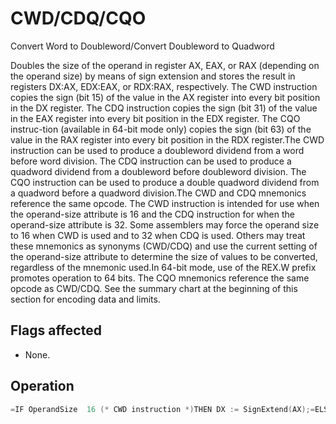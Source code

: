 # CWD/CDQ/CQO

Convert Word to Doubleword/Convert Doubleword to Quadword

Doubles the size of the operand in register AX, EAX, or RAX (depending on the operand size) by means of sign extension and stores the result in registers DX:AX, EDX:EAX, or RDX:RAX, respectively.
The CWD instruction copies the sign (bit 15) of the value in the AX register into every bit position in the DX register.
The CDQ instruction copies the sign (bit 31) of the value in the EAX register into every bit position in the EDX register.
The CQO instruc-tion (available in 64-bit mode only) copies the sign (bit 63) of the value in the RAX register into every bit position in the RDX register.The CWD instruction can be used to produce a doubleword dividend from a word before word division.
The CDQ instruction can be used to produce a quadword dividend from a doubleword before doubleword division.
The CQO instruction can be used to produce a double quadword dividend from a quadword before a quadword division.The CWD and CDQ mnemonics reference the same opcode.
The CWD instruction is intended for use when the operand-size attribute is 16 and the CDQ instruction for when the operand-size attribute is 32.
Some assemblers may force the operand size to 16 when CWD is used and to 32 when CDQ is used.
Others may treat these mnemonics as synonyms (CWD/CDQ) and use the current setting of the operand-size attribute to determine the size of values to be converted, regardless of the mnemonic used.In 64-bit mode, use of the REX.W prefix promotes operation to 64 bits.
The CQO mnemonics reference the same opcode as CWD/CDQ.
See the summary chart at the beginning of this section for encoding data and limits.

## Flags affected

- None.

## Operation

```C
=IF OperandSize  16 (* CWD instruction *)THEN DX := SignExtend(AX);=ELSE IF OperandSize  32 (* CDQ instruction *)EDX := SignExtend(EAX); FI;ELSE IF 64-Bit Mode and OperandSize = 64 (* CQO instruction*)RDX := SignExtend(RAX); FI;FI;
```

